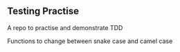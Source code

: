 ## Testing Practise

A repo to practise and demonstrate TDD

Functions to change between snake case and camel case
